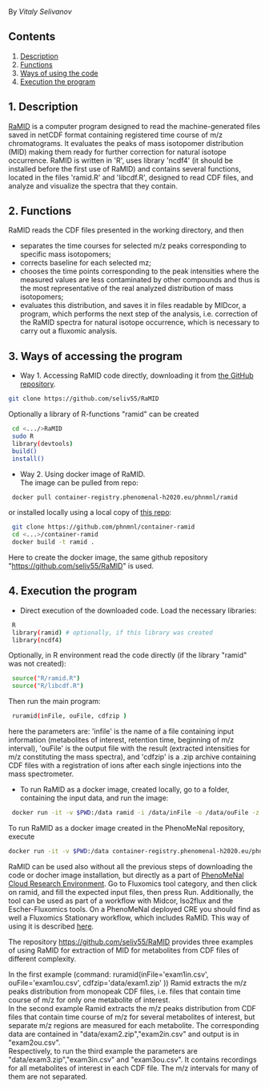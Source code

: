 By *Vitaly Selivanov*
<a name="contents"></a>
## Contents

1. [Description](#1)
2. [Functions](#2)
3. [Ways of using the code](#3)
4. [Execution the program](#4)

<a name="1"></a>
## 1. Description
<p> <a href=https://github.com/seliv55/RaMID>RaMID</a> is a computer program designed to read the machine-generated files saved in netCDF format containing registered time course of m/z chromatograms. It evaluates the peaks of mass isotopomer distribution (MID) making them ready for further correction for natural isotope occurrence.
RaMID is written in 'R', uses library 'ncdf4' (it should be installed before the first use of RaMID)  and contains several functions, located in the files 'ramid.R' and 'libcdf.R', designed to read CDF files, and analyze and visualize the spectra that they contain.</p>

<a name="2"></a>
## 2. Functions

RaMID reads the CDF files presented in the working directory, and then
- separates the time courses for selected m/z peaks corresponding to specific mass isotopomers;
- corrects baseline for each selected mz;
- chooses the time points corresponding to the peak intensities where the measured values are less contaminated by other compounds and thus is the most representative of the real analyzed distribution of mass isotopomers;
- evaluates this distribution, and saves it in files readable by MIDcor, a program, which performs the next step of the analysis, i.e. correction of the RaMID spectra for natural isotope occurrence, which is necessary to carry out a fluxomic analysis.

<a name="3"></a>
## 3. Ways of accessing the program
- Way 1. Accessing RaMID code directly, downloading it from [the GitHub repository](https://github.com/seliv55/RaMID).
```sh
git clone https://github.com/seliv55/RaMID
```
 Optionally a library of R-functions "ramid" can be created
```sh
 cd <.../>RaMID
 sudo R
 library(devtools)
 build()
 install()
```
- Way 2. Using docker image of RaMID.<br>
 The image can be pulled from repo:
```sh
 docker pull container-registry.phenomenal-h2020.eu/phnmnl/ramid
```
or installed locally using a local copy of [this repo](https://github.com/phnmnl/container-ramid):
```sh
 git clone https://github.com/phnmnl/container-ramid
 cd <...>/container-ramid
 docker build -t ramid .
```
Here to create the docker image, the same github repository "https://github.com/seliv55/RaMID" is used.
<a name="4"></a>
## 4. Execution the program

- Direct execution of the downloaded code.
 Load the necessary libraries:
```sh
 R
 library(ramid) # optionally, if this library was created
 library(ncdf4)
```
Optionally, in R environment read the code directly (if the library "ramid" was not created):
```sh
 source("R/ramid.R")
 source("R/libcdf.R")
```
Then run the main program:
```sh
 ruramid(inFile, ouFile, cdfzip )
```
here the parameters are: 'infile' is the name of a file containing input information (metabolites of interest, retention time, beginning of m/z interval), 'ouFile' is the output file with the result (extracted intensities for m/z constituting the mass spectra), and 'cdfzip' is a .zip archive containing CDF files with a registration of ions after each single injections into the mass spectrometer.

- To run RaMID as a docker image, created locally, go to a folder, containing the input data, and run the image:
```sh
 docker run -it -v $PWD:/data ramid -i /data/inFile -o /data/ouFile -z /data/data/cdfzip
```
To run RaMID as a docker image created in the PhenoMeNal repository, execute
```sh
docker run -it -v $PWD:/data container-registry.phenomenal-h2020.eu/phnmnl/ramid -i /data/inFile -o /data/ouFile -z /data/data/cdfzip
```

RaMID can be used also without all the previous steps of downloading the code or docher image installation, but directly as a part of <a href=https://public.phenomenal-h2020.eu/>PhenoMeNal Cloud Research Environment</a>. Go to Fluxomics tool category, and then click on ramid, and fill the expected input files, then press Run. Additionally, the tool can be used as part of a workflow with Midcor, Iso2flux and the Escher-Fluxomics tools. On a PhenoMeNal deployed CRE you should find as well a Fluxomics Stationary workflow, which includes RaMID. This way of using it is described <a href=https://github.com/phnmnl/phenomenal-h2020/wiki/fluxomics-workflow>here</a>.

The repository https://github.com/seliv55/RaMID provides three examples of using RaMID for extraction of MID for metabolites from CDF files of different complexity. 

In the first example (command: ruramid(inFile='exam1in.csv', ouFile='exam1ou.csv', cdfzip='data/exam1.zip' )) Ramid extracts the m/z peaks distribution from monopeak CDF files, i.e. files that contain time course of m/z for only one metabolite of interest.<br>
In the second example Ramid extracts the m/z peaks distribution from CDF files that contain time course of m/z for several metabolites of interest, but separate m/z regions are measured for each metabolite. The corresponding data are contained in "data/exam2.zip","exam2in.csv" and output is in "exam2ou.csv".<br> Respectively, to run the third example the parameters are "data/exam3.zip","exam3in.csv" and "exam3ou.csv". It contains recordings for all metabolites of interest in each CDF file. The m/z intervals for many of them are not separated.

